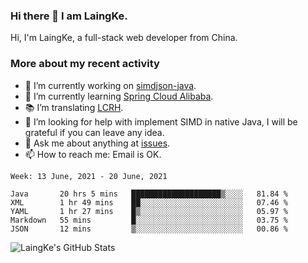 ### Hi there 👋 I am LaingKe.

Hi, I'm LaingKe, a full-stack web developer from China.

### More about my recent activity

- 🔭 I’m currently working on [simdjson-java](https://github.com/laingke/simdjson-java).
- 🌱 I’m currently learning [Spring Cloud Alibaba](https://github.com/alibaba/spring-cloud-alibaba).
- :books: I’m translating [LCRH](https://github.com/LCTT/LCRH).
- 🤔 I’m looking for help with implement SIMD in native Java, I will be grateful if you can leave any idea.
- 💬 Ask me about anything at [issues](https://github.com/laingke/laingke/issues).
- 📫 How to reach me: Email is OK.

<!--START_SECTION:waka-->
```text
Week: 13 June, 2021 - 20 June, 2021

Java       20 hrs 5 mins   ████████████████████▒░░░░   81.84 % 
XML        1 hr 49 mins    ██░░░░░░░░░░░░░░░░░░░░░░░   07.46 % 
YAML       1 hr 27 mins    █▒░░░░░░░░░░░░░░░░░░░░░░░   05.97 % 
Markdown   55 mins         █░░░░░░░░░░░░░░░░░░░░░░░░   03.75 % 
JSON       12 mins         ▒░░░░░░░░░░░░░░░░░░░░░░░░   00.86 % 
```
<!--END_SECTION:waka-->

![LaingKe's GitHub Stats](https://github-readme-stats.vercel.app/api?username=laingke&show_icons=true&theme=nightowl&count_private=true)
